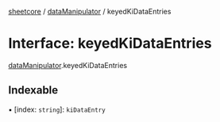 [sheetcore](../docs.md) / [dataManipulator](../modules/dataManipulator.md) / keyedKiDataEntries

# Interface: keyedKiDataEntries

[dataManipulator](../modules/dataManipulator.md).keyedKiDataEntries

## Indexable

▪ [index: `string`]: `kiDataEntry`
